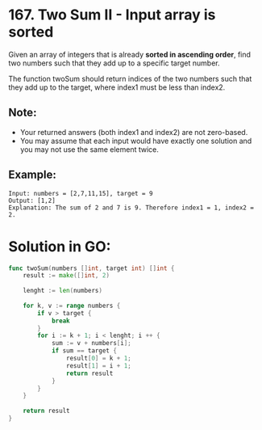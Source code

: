 # 167. Two Sum II - Input array is sorted
Given an array of integers that is already **sorted in ascending order**, find two numbers such that they add up to a specific target number.

The function twoSum should return indices of the two numbers such that they add up to the target, where index1 must be less than index2.

## Note:
* Your returned answers (both index1 and index2) are not zero-based.
* You may assume that each input would have exactly one solution and you may not use the same element twice.

## Example:
~~~
Input: numbers = [2,7,11,15], target = 9
Output: [1,2]
Explanation: The sum of 2 and 7 is 9. Therefore index1 = 1, index2 = 2.
~~~

# Solution in GO:
~~~GO
func twoSum(numbers []int, target int) []int {
    result := make([]int, 2)
    
    lenght := len(numbers)
    
    for k, v := range numbers {
        if v > target {
            break
        } 
        for i := k + 1; i < lenght; i ++ {
            sum := v + numbers[i];
            if sum == target {
                result[0] = k + 1;
                result[1] = i + 1;
                return result
            }
        }
    }
    
    return result
}
~~~